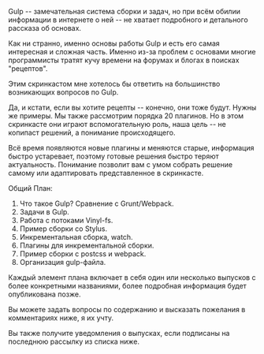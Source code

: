 
Gulp -- замечательная система сборки и задач, но при всём обилии информации в интернете о ней -- не хватает подробного и детального рассказа об основах.

Как ни странно, именно основы работы Gulp и есть его самая интересная и сложная часть. 
Именно из-за проблем с основами многие программисты тратят кучу времени на форумах и блогах в поисках "рецептов".
 
Этим скринкастом мне хотелось бы ответить на большинство возникающих вопросов по Gulp.
 
Да, и кстати, если вы хотите рецепты -- конечно, они тоже будут. Нужны же примеры. Мы также рассмотрим порядка 20 плагинов. 
Но в этом скринкасте они играют вспомогательную роль, наша цель -- не копипаст решений, а понимание происходящего.

Всё время появляются новые плагины и меняются старые, информация быстро устаревает, поэтому готовые решения быстро теряют актуальность. 
Понимание позволит вам с умом собрать решение самому или адаптировать представленное в скринкасте.
 
Общий План:

1. Что такое Gulp? Сравнение с Grunt/Webpack. 
2. Задачи в Gulp.
3. Работа с потоками Vinyl-fs.
4. Пример сборки со Stylus.
5. Инкрементальная сборка, watch.
6. Плагины для инкрементальной сборки.
7. Пример сборки с postcss и webpack.
8. Организация gulp-файла.

Каждый элемент плана включает в себя один или несколько выпусков с более конкретными названиями, более подробная информация будет опубликована позже. 

Вы можете задать вопросы по содержанию и высказать пожелания в комментариях ниже, я их учту.

Вы также получите уведомления о выпусках, если подписаны на последнюю рассылку из списка ниже.

